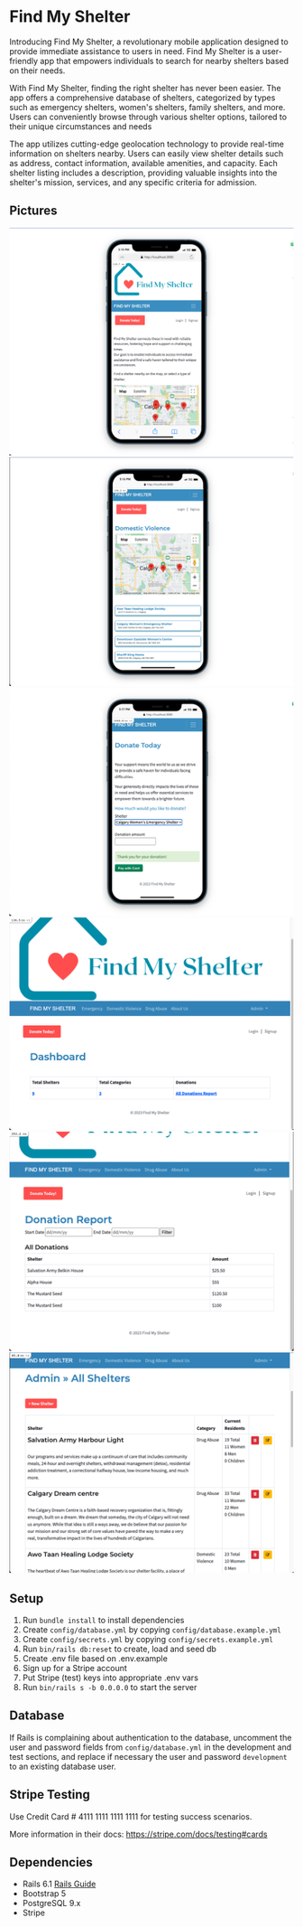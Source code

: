 # Find My Shelter

Introducing Find My Shelter, a revolutionary mobile application designed to provide immediate assistance to users in need. Find My Shelter is a user-friendly app that empowers individuals to search for nearby shelters based on their needs.

With Find My Shelter, finding the right shelter has never been easier. The app offers a comprehensive database of shelters, categorized by types such as emergency shelters, women's shelters, family shelters, and more. Users can conveniently browse through various shelter options, tailored to their unique circumstances and needs


The app utilizes cutting-edge geolocation technology to provide real-time information on shelters nearby. Users can easily view shelter details such as address, contact information, available amenities, and capacity. Each shelter listing includes a description, providing valuable insights into the shelter's mission, services, and any specific criteria for admission.

## Pictures
!["Main page mobile"](https://github.com/marcelaamf/Find_My_Shelter/blob/master/app/assets/images/app.png?raw=true)
!["Shelter category"](https://github.com/marcelaamf/Find_My_Shelter/blob/master/app/assets/images/shelter_category.png?raw=true)
!["Approved donation"](https://github.com/marcelaamf/Find_My_Shelter/blob/master/app/assets/images/donation_app.png?raw=true)
!["Admin dashboard"](https://github.com/marcelaamf/Find_My_Shelter/blob/master/app/assets/images/dashboard.png?raw=true)
!["Donation report"](https://github.com/marcelaamf/Find_My_Shelter/blob/master/app/assets/images/donation.png?raw=true)
!["Admin Shelters"](https://github.com/marcelaamf/Find_My_Shelter/blob/master/app/assets/images/shelters.png?raw=true)


## Setup

1. Run `bundle install` to install dependencies
2. Create `config/database.yml` by copying `config/database.example.yml`
3. Create `config/secrets.yml` by copying `config/secrets.example.yml`
4. Run `bin/rails db:reset` to create, load and seed db
5. Create .env file based on .env.example
6. Sign up for a Stripe account
7. Put Stripe (test) keys into appropriate .env vars
8. Run `bin/rails s -b 0.0.0.0` to start the server

## Database

If Rails is complaining about authentication to the database, uncomment the user and password fields from `config/database.yml` in the development and test sections, and replace if necessary the user and password `development` to an existing database user.

## Stripe Testing

Use Credit Card # 4111 1111 1111 1111 for testing success scenarios.

More information in their docs: <https://stripe.com/docs/testing#cards>

## Dependencies

- Rails 6.1 [Rails Guide](http://guides.rubyonrails.org/v6.1/)
- Bootstrap 5
- PostgreSQL 9.x
- Stripe
